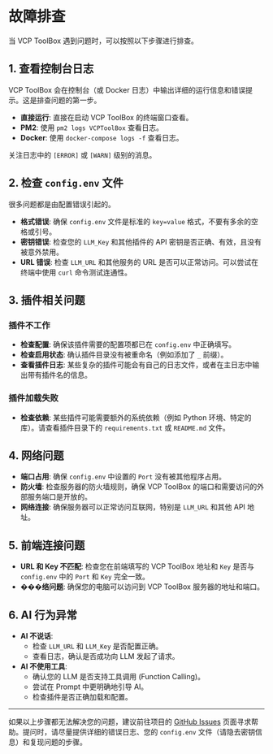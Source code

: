 # 故障排查

当 VCP ToolBox 遇到问题时，可以按照以下步骤进行排查。

## 1. 查看控制台日志

VCP ToolBox 会在控制台（或 Docker 日志）中输出详细的运行信息和错误提示。这是排查问题的第一步。

- **直接运行**: 直接在启动 VCP ToolBox 的终端窗口查看。
- **PM2**: 使用 `pm2 logs VCPToolBox` 查看日志。
- **Docker**: 使用 `docker-compose logs -f` 查看日志。

关注日志中的 `[ERROR]` 或 `[WARN]` 级别的消息。

## 2. 检查 `config.env` 文件

很多问题都是由配置错误引起的。

- **格式错误**: 确保 `config.env` 文件是标准的 `key=value` 格式，不要有多余的空格或引号。
- **密钥错误**: 检查您的 `LLM_Key` 和其他插件的 API 密钥是否正确、有效，且没有被意外禁用。
- **URL 错误**: 检查 `LLM_URL` 和其他服务的 URL 是否可以正常访问。可以尝试在终端中使用 `curl` 命令测试连通性。

## 3. 插件相关问题

### 插件不工作

- **检查配置**: 确保该插件需要的配置项都已在 `config.env` 中正确填写。
- **检查启用状态**: 确认插件目录没有被重命名（例如添加了 `_` 前缀）。
- **查看插件日志**: 某些复杂的插件可能会有自己的日志文件，或者在主日志中输出带有插件名的信息。

### 插件加载失败

- **检查依赖**: 某些插件可能需要额外的系统依赖（例如 Python 环境、特定的库）。请查看插件目录下的 `requirements.txt` 或 `README.md` 文件。

## 4. 网络问题

- **端口占用**: 确保 `config.env` 中设置的 `Port` 没有被其他程序占用。
- **防火墙**: 检查服务器的防火墙规则，确保 VCP ToolBox 的端口和需要访问的外部服务端口是开放的。
- **网络连接**: 确保服务器可以正常访问互联网，特别是 `LLM_URL` 和其他 API 地址。

## 5. 前端连接问题

- **URL 和 Key 不匹配**: 检查您在前端填写的 VCP ToolBox 地址和 `Key` 是否与 `config.env` 中的 `Port` 和 `Key` 完全一致。
- **���络问题**: 确保您的电脑可以访问到 VCP ToolBox 服务器的地址和端口。

## 6. AI 行为异常

- **AI 不说话**:
    - 检查 `LLM_URL` 和 `LLM_Key` 是否配置正确。
    - 查看日志，确认是否成功向 LLM 发起了请求。
- **AI 不使用工具**:
    - 确认您的 LLM 是否支持工具调用 (Function Calling)。
    - 尝试在 Prompt 中更明确地引导 AI。
    - 检查插件是否正确加载和配置。

---

如果以上步骤都无法解决您的问题，建议前往项目的 [GitHub Issues](https://github.com/lioensky/VCPToolBox/issues) 页面寻求帮助。提问时，请尽量提供详细的错误日志、您的 `config.env` 文件（请隐去密钥信息）和复现问题的步骤。
